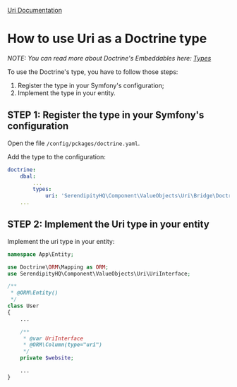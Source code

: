 [Uri Documentation](../Uri.md)

# How to use Uri as a Doctrine type

*NOTE: You can read more about Doctrine's Embeddables here: [Types](https://www.doctrine-project.org/projects/doctrine-dbal/en/2.10/reference/types.html)*

To use the Doctrine's type, you have to follow those steps:

1. Register the type in your Symfony's configuration;
2. Implement the type in your entity.

## STEP 1: Register the type in your Symfony's configuration

Open the file `/config/pckages/doctrine.yaml`.

Add the type to the configuration:

```yaml
doctrine:
    dbal:
        ...
        types:
            uri: 'SerendipityHQ\Component\ValueObjects\Uri\Bridge\Doctrine\UriType'
    ...
```

## STEP 2: Implement the Uri type in your entity

Implement the uri type in your entity:

```php
namespace App\Entity;

use Doctrine\ORM\Mapping as ORM;
use SerendipityHQ\Component\ValueObjects\Uri\UriInterface;

/**
 * @ORM\Entity()
 */
class User
{
    ...

    /**
     * @var UriInterface
     * @ORM\Column(type="uri")
     */
    private $website;

    ...
}
```
